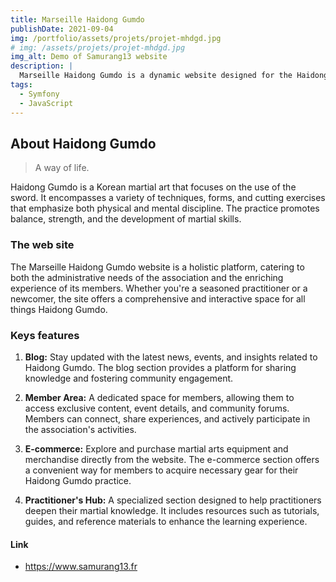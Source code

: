 ```yaml
---
title: Marseille Haidong Gumdo
publishDate: 2021-09-04
img: /portfolio/assets/projets/projet-mhdgd.jpg
# img: /assets/projets/projet-mhdgd.jpg
img_alt: Demo of Samurang13 website
description: |
  Marseille Haidong Gumdo is a dynamic website designed for the Haidong Gumdo sports association. Built with Symfony and JavaScript, the site seamlessly integrates various features to cater to both members and practitioners.
tags:
  - Symfony
  - JavaScript
---
```


## About Haidong Gumdo

> A way of life.

Haidong Gumdo is a Korean martial art that focuses on the use of the sword. It encompasses a variety of techniques, forms, and cutting exercises that emphasize both physical and mental discipline. The practice promotes balance, strength, and the development of martial skills.

### The web site

The Marseille Haidong Gumdo website is a holistic platform, catering to both the administrative needs of the association and the enriching experience of its members. Whether you're a seasoned practitioner or a newcomer, the site offers a comprehensive and interactive space for all things Haidong Gumdo.

### Keys features

1. **Blog:** Stay updated with the latest news, events, and insights related to Haidong Gumdo. The blog section provides a platform for sharing knowledge and fostering community engagement.

2. **Member Area:** A dedicated space for members, allowing them to access exclusive content, event details, and community forums. Members can connect, share experiences, and actively participate in the association's activities.

3. **E-commerce:** Explore and purchase martial arts equipment and merchandise directly from the website. The e-commerce section offers a convenient way for members to acquire necessary gear for their Haidong Gumdo practice.

4. **Practitioner's Hub:** A specialized section designed to help practitioners deepen their martial knowledge. It includes resources such as tutorials, guides, and reference materials to enhance the learning experience.

#### Link

- https://www.samurang13.fr
